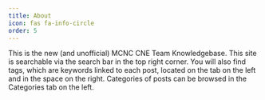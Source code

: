 ```yaml
---
title: About
icon: fas fa-info-circle
order: 5
---
```


This is the new (and unofficial) MCNC CNE Team Knowledgebase. This site is searchable via the search bar in the top right corner. You will also find tags, which are keywords linked to each post, located on the tab on the left and in the space on the right. Categories of posts can be browsed in the Categories tab on the left.